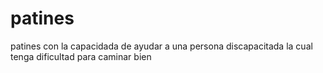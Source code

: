 # patines
patines con la capacidada de ayudar a una persona discapacitada la cual tenga dificultad para caminar bien 
